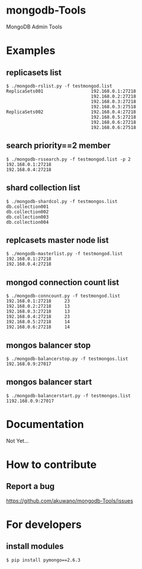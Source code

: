 mongodb-Tools
=============

MongoDB Admin Tools

# Examples

## replicasets list
    $ ./mongodb-rslist.py -f testmongod.list
    ReplicaSets001                  192.168.0.1:27218
                                    192.168.0.2:27218
                                    192.168.0.3:27218
                                    192.168.0.3:27518
    ReplicaSets002                  192.168.0.4:27218
                                    192.168.0.5:27218
                                    192.168.0.6:27218
                                    192.168.0.6:27518

## search priority==2 member
    $ ./mongodb-rssearch.py -f testmongod.list -p 2
    192.168.0.1:27218
    192.168.0.4:27218

## shard collection list
    $ ./mongodb-shardcol.py -f testmongos.list
    db.collection001
    db.collection002
    db.collection003
    db.collection004

## replcasets master node list
    $ ./mongodb-masterlist.py -f testmongod.list
    192.168.0.1:27218
    192.168.0.4:27218

## mongod connection count list
    $ ./mongodb-conncount.py -f testmongod.list
    192.168.0.1:27218     23
    192.168.0.2:27218     13
    192.168.0.3:27218     13
    192.168.0.4:27218     23
    192.168.0.5:27218     14
    192.168.0.6:27218     14

## mongos balancer stop
    $ ./mongodb-balancerstop.py -f testmongos.list
    192.168.0.9:27017

## mongos balancer start
    $ ./mongodb-balancerstart.py -f testmongos.list
    1192.168.0.9:27017


# Documentation
Not Yet...


# How to contribute

## Report a bug

https://github.com/akuwano/mongodb-Tools/issues

# For developers
## install modules

    $ pip install pymongo==2.6.3
 

